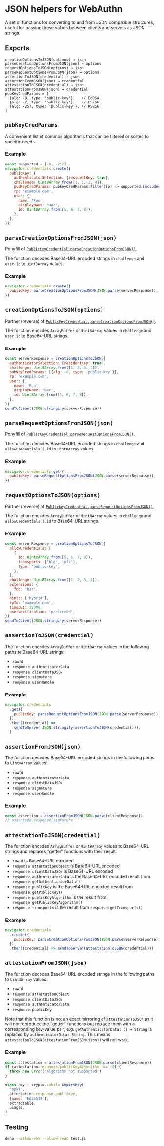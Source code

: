 # JSON helpers for WebAuthn

A set of functions for converting to and from JSON compatible structures, useful
for passing these values between clients and servers as JSON strings.

## Exports

```
creationOptionsToJSON(options) → json
parseCreationOptionsFromJSON(json) → options
requestOptionsToJSON(options) → json
parseRequestOptionsFromJSON(json) → options
assertionToJSON(credential) → json
assertionFromJSON(json) → credential
attestationToJSON(credential) → json
attestationFromJSON(json) → credential
pubKeyCredParams = [
  {alg: -8, type: 'public-key'},   // EdDSA
  {alg: -7, type: 'public-key'},   // ES256
  {alg: -257, type: 'public-key'}, // RS256
]
```

## `pubKeyCredParams`

A convenient list of common algorithms that can be filtered or sorted to
specific needs.

### Example

```js
const supported = [-8, -257]
navigator.credentials.create({
  publicKey: {
    authenticatorSelection: {residentKey: true},
    challenge: Uint8Array.from([1, 2, 3, 4]),
    pubKeyCredParams: pubKeyCredParams.filter((p) => supported.includes(p.alg)),
    rp: 'example.com',
    user: {
      name: 'Foo',
      displayName: 'Bar',
      id: Uint8Array.from([5, 6, 7, 8]),
    },
  },
})
```

## `parseCreationOptionsFromJSON(json)`

Ponyfill of
[`PublicKeyCredential.parseCreationOptionsFromJSON()`](https://developer.mozilla.org/en-US/docs/Web/API/PublicKeyCredential/parseCreationOptionsFromJSON_static).

The function decodes Base64-URL encoded strings in `challenge` and `user.id` to
`Uint8Array` values.

### Example

```js
navigator.credentials.create({
  publicKey: parseCreationOptionsFromJSON(JSON.parse(serverResponse)),
})
```

## `creationOptionsToJSON(options)`

Partner (reverse) of
[`PublicKeyCredential.parseCreationOptionsFromJSON()`](https://developer.mozilla.org/en-US/docs/Web/API/PublicKeyCredential/parseCreationOptionsFromJSON_static).

The function encodes `ArrayBuffer` or `Uint8Array` values in `challenge` and
`user.id` to Base64-URL strings.

### Example

```js
const serverResponse = creationOptionsToJSON({
  authenticatorSelection: {residentKey: true},
  challenge: Uint8Array.from([1, 2, 3, 4]),
  pubKeyCredParams: [{alg: -8, type: 'public-key'}],
  rp: 'example.com',
  user: {
    name: 'Foo',
    displayName: 'Bar',
    id: Uint8Array.from([5, 6, 7, 8]),
  },
})
sendToClient(JSON.stringify(serverResponse))
```

## `parseRequestOptionsFromJSON(json)`

Ponyfill of
[`PublicKeyCredential.parseRequestOptionsFromJSON()`](https://developer.mozilla.org/en-US/docs/Web/API/PublicKeyCredential/parseRequestOptionsFromJSON_static).

The function decodes Base64-URL encoded strings in `challenge` and
`allowCredentials[].id` to `Uint8Array` values.

### Example

```js
navigator.credentials.get({
  publicKey: parseRequestOptionsFromJSON(JSON.parse(serverResponse)),
})
```

## `requestOptionsToJSON(options)`

Partner (reverse) of
[`PublicKeyCredential.parseRequestOptionsFromJSON()`](https://developer.mozilla.org/en-US/docs/Web/API/PublicKeyCredential/parseRequestOptionsFromJSON_static).

The function encodes `ArrayBuffer` or `Uint8Array` values in `challenge` and
`allowCredentials[].id` to Base64-URL strings.

### Example

```js
const serverResponse = creationOptionsToJSON({
  allowCredentials: [
    {
      id: Uint8Array.from([5, 6, 7, 8]),
      transports: ['ble', 'nfc'],
      type: 'public-key',
    },
  ],
  challenge: Uint8Array.from([1, 2, 3, 4]),
  extensions: {
    foo: 'bar',
  },
  hints: ['hybrid'],
  rpId: 'example.com',
  timeout: 12000,
  userVerification: 'preferred',
})
sendToClient(JSON.stringify(serverResponse))
```

## `assertionToJSON(credential)`

The function encodes `ArrayBuffer` or `Uint8Array` values in the following paths
to Base64-URL strings:

- `rawId`
- `response.authenticatorData`
- `response.clientDataJSON`
- `response.signature`
- `response.userHandle`

### Example

```js
navigator.credentials
  .get({
    publicKey: parseRequestOptionsFromJSON(JSON.parse(serverResponse)),
  })
  .then((credential) =>
    sendToServer(JSON.stringify(assertionToJSON(credential))),
  )
```

## `assertionFromJSON(json)`

The function decodes Base64-URL encoded strings in the following paths to
`Uint8Array` values:

- `rawId`
- `response.authenticatorData`
- `response.clientDataJSON`
- `response.signature`
- `response.userHandle`

### Example

```js
const assertion = assertionFromJSON(JSON.parse(clientResponse))
// assertion.response.signature
```

## `attestationToJSON(credential)`

The function encodes `ArrayBuffer` or `Uint8Array` values to Base64-URL strings
and replaces "getter" functions with their result:

- `rawId` is Base64-URL encoded
- `response.attestationObject` is Base64-URL encoded
- `response.clientDataJSON` is Base64-URL encoded
- `response.authenticatorData` is the Base64-URL encoded result from
  `response.getAuthenticatorData()`
- `response.publicKey` is the Base64-URL encoded result from
  `response.getPublicKey()`
- `response.publicKeyAlgorithm` is the result from
  `response.getPublicKeyAlgorithm()`
- `response.transports` is the result from `response.getTransports()`

### Example

```js
navigator.credentials
  .create({
    publicKey: parseCreationOptionsFromJSON(JSON.parse(serverResponse)),
  })
  .then((credential) => sendToServer(attestationToJSON(credential)))
```

## `attestationFromJSON(json)`

The function decodes Base64-URL encoded strings in the following paths to
`Uint8Array` values:

- `rawId`
- `response.attestationObject`
- `response.clientDataJSON`
- `response.authenticatorData`
- `response.publicKey`

Note that this function is not an exact mirroring of `attestationToJSON` as it
will not reproduce the "getter" functions but replace them with a corresponding
key-value pair, e.g. `getAuthenticatorData: () → String` is replaced by
`authenticatorData: String`. This means
`attestationToJSON(attestationFromJSON(json))` will not work.

### Example

```js
const attestation = attestationFromJSON(JSON.parse(clientResponse))
if (attestation.response.publicKeyAlgorithm !== -8) {
  throw new Error('Algorithm not supported')
}

const key = crypto.subtle.importKey(
  'spki',
  attestation.response.publicKey,
  {name: 'Ed25519'},
  extractable,
  usages,
)
```

## Testing

```sh
deno --allow-env --allow-read test.js
```
